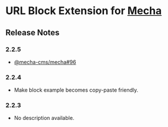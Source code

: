 URL Block Extension for [Mecha](https://github.com/mecha-cms/mecha)
===================================================================

Release Notes
-------------

### 2.2.5

 - [@mecha-cms/mecha#96](https://github.com/mecha-cms/mecha/issues/96)

### 2.2.4

 - Make block example becomes copy-paste friendly.

### 2.2.3

 - No description available.
